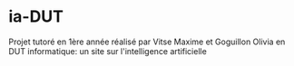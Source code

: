 # ia-DUT
Projet tutoré en 1ère année réalisé par Vitse Maxime et Goguillon Olivia en DUT informatique: un site sur l'intelligence artificielle
